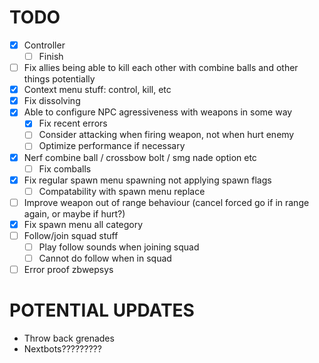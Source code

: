 # TODO
- [x] Controller
    - [ ] Finish
- [ ] Fix allies being able to kill each other with combine balls and other things potentially
- [x] Context menu stuff: control, kill, etc
- [x] Fix dissolving
- [x] Able to configure NPC agressiveness with weapons in some way
    - [x] Fix recent errors
    - [ ] Consider attacking when firing weapon, not when hurt enemy
    - [ ] Optimize performance if necessary
- [x] Nerf combine ball / crossbow bolt / smg nade option etc
    - [ ] Fix comballs
- [x] Fix regular spawn menu spawning not applying spawn flags
    - [ ] Compatability with spawn menu replace
- [ ] Improve weapon out of range behaviour (cancel forced go if in range again, or maybe if hurt?)
- [x] Fix spawn menu all category
- [ ] Follow/join squad stuff
    - [ ] Play follow sounds when joining squad
    - [ ] Cannot do follow when in squad
- [ ] Error proof zbwepsys
# POTENTIAL UPDATES
- Throw back grenades
- Nextbots?????????